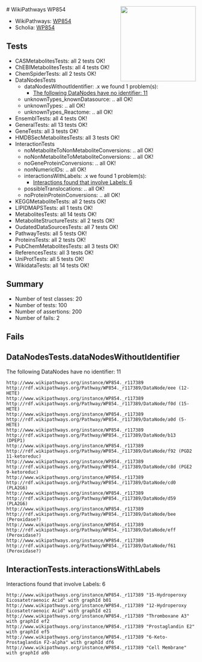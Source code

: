 <img style="float: right; width: 200px" src="https://upload.wikimedia.org/wikipedia/commons/thumb/8/83/Wplogo_with_text_500.png/640px-Wplogo_with_text_500.png" />
# WikiPathways WP854

* WikiPathways: [WP854](https://identifiers.org/wikipathways:WP854)
* Scholia: [WP854](https://scholia.toolforge.org/wikipathways/WP854)
## Tests
* CASMetabolitesTests: all 2 tests OK!
* ChEBIMetabolitesTests: all 4 tests OK!
* ChemSpiderTests: all 2 tests OK!
* DataNodesTests
    * dataNodesWithoutIdentifier: .x we found 1 problem(s):
        * [The following DataNodes have no identifier: 11](#8792c491)
    * unknownTypes_knownDatasource: .. all OK!
    * unknownTypes: .. all OK!
    * unknownTypes_Reactome: .. all OK!
* EnsemblTests: all 4 tests OK!
* GeneralTests: all 13 tests OK!
* GeneTests: all 3 tests OK!
* HMDBSecMetabolitesTests: all 3 tests OK!
* InteractionTests
    * noMetaboliteToNonMetaboliteConversions: .. all OK!
    * noNonMetaboliteToMetaboliteConversions: .. all OK!
    * noGeneProteinConversions: .. all OK!
    * nonNumericIDs: .. all OK!
    * interactionsWithLabels: .x we found 1 problem(s):
        * [Interactions found that involve Labels: 6](#630d267d)
    * possibleTranslocations: .. all OK!
    * noProteinProteinConversions: .. all OK!
* KEGGMetaboliteTests: all 2 tests OK!
* LIPIDMAPSTests: all 1 tests OK!
* MetabolitesTests: all 14 tests OK!
* MetaboliteStructureTests: all 2 tests OK!
* OudatedDataSourcesTests: all 7 tests OK!
* PathwayTests: all 5 tests OK!
* ProteinsTests: all 2 tests OK!
* PubChemMetabolitesTests: all 3 tests OK!
* ReferencesTests: all 3 tests OK!
* UniProtTests: all 5 tests OK!
* WikidataTests: all 14 tests OK!


## Summary

* Number of test classes: 20
* Number of tests: 100
* Number of assertions: 200
* Number of fails: 2

## Fails

<a name="8792c491" />

## DataNodesTests.dataNodesWithoutIdentifier

The following DataNodes have no identifier: 11
```
http://www.wikipathways.org/instance/WP854._r117389 http://rdf.wikipathways.org/Pathway/WP854._r117389/DataNode/eee (12-HETE)
http://www.wikipathways.org/instance/WP854._r117389 http://rdf.wikipathways.org/Pathway/WP854._r117389/DataNode/f0d (15-HETE)
http://www.wikipathways.org/instance/WP854._r117389 http://rdf.wikipathways.org/Pathway/WP854._r117389/DataNode/a0d (5-HETE)
http://www.wikipathways.org/instance/WP854._r117389 http://rdf.wikipathways.org/Pathway/WP854._r117389/DataNode/b13 (DPEP1)
http://www.wikipathways.org/instance/WP854._r117389 http://rdf.wikipathways.org/Pathway/WP854._r117389/DataNode/f92 (PGD2 11-ketoreduc)
http://www.wikipathways.org/instance/WP854._r117389 http://rdf.wikipathways.org/Pathway/WP854._r117389/DataNode/c8d (PGE2 9-ketoreduc)
http://www.wikipathways.org/instance/WP854._r117389 http://rdf.wikipathways.org/Pathway/WP854._r117389/DataNode/cd0 (PLA2G6)
http://www.wikipathways.org/instance/WP854._r117389 http://rdf.wikipathways.org/Pathway/WP854._r117389/DataNode/d59 (PLA2G6)
http://www.wikipathways.org/instance/WP854._r117389 http://rdf.wikipathways.org/Pathway/WP854._r117389/DataNode/bee (Peroxidase?)
http://www.wikipathways.org/instance/WP854._r117389 http://rdf.wikipathways.org/Pathway/WP854._r117389/DataNode/eff (Peroxidase?)
http://www.wikipathways.org/instance/WP854._r117389 http://rdf.wikipathways.org/Pathway/WP854._r117389/DataNode/f61 (Peroxidase?)
```

<a name="630d267d" />

## InteractionTests.interactionsWithLabels

Interactions found that involve Labels: 6
```
http://www.wikipathways.org/instance/WP854._r117389 "15-Hydroperoxy Eicosatetraenoic Acid" with graphId b01
http://www.wikipathways.org/instance/WP854._r117389 "12-Hydroperoxy Eicosatetraenoic Acid" with graphId e21
http://www.wikipathways.org/instance/WP854._r117389 "Thromboxane A3" with graphId ef2
http://www.wikipathways.org/instance/WP854._r117389 "Prostaglandin E2" with graphId ef5
http://www.wikipathways.org/instance/WP854._r117389 "6-Keto-Prostaglandin F2-alpha" with graphId df6
http://www.wikipathways.org/instance/WP854._r117389 "Cell Membrane" with graphId a9b
```

